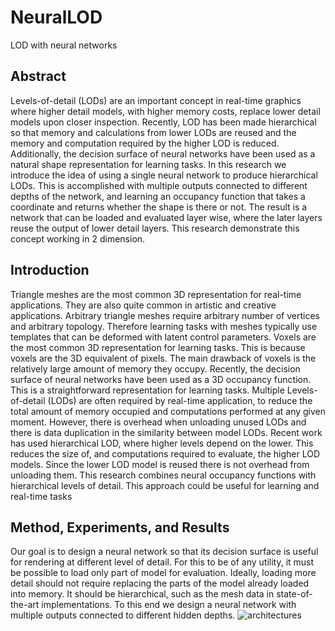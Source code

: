 # NeuralLOD
LOD with neural networks

## Abstract
Levels-of-detail (LODs) are an important concept in real-time graphics where higher detail models, with
higher memory costs, replace lower detail models upon closer inspection. Recently, LOD has been made
hierarchical so that memory and calculations from lower LODs are reused and the memory and
computation required by the higher LOD is reduced. Additionally, the decision surface of neural
networks have been used as a natural shape representation for learning tasks. In this research we
introduce the idea of using a single neural network to produce hierarchical LODs. This is accomplished
with multiple outputs connected to different depths of the network, and learning an occupancy function
that takes a coordinate and returns whether the shape is there or not. The result is a network that can
be loaded and evaluated layer wise, where the later layers reuse the output of lower detail layers. This
research demonstrate this concept working in 2 dimension.

## Introduction
Triangle meshes are the most common 3D representation for real-time applications. They are
also quite common in artistic and creative applications. Arbitrary triangle meshes require arbitrary
number of vertices and arbitrary topology. Therefore learning tasks with meshes typically use templates
that can be deformed with latent control parameters. Voxels are the most common 3D representation
for learning tasks. This is because voxels are the 3D equivalent of pixels. The main drawback of voxels is
the relatively large amount of memory they occupy. Recently, the decision surface of neural networks
have been used as a 3D occupancy function. This is a straightforward representation for learning
tasks.
Multiple Levels-of-detail (LODs) are often required by real-time application, to reduce the total
amount of memory occupied and computations performed at any given moment. However, there is
overhead when unloading unused LODs and there is data duplication in the similarity between model
LODs. Recent work has used hierarchical LOD, where higher levels depend on the lower. This
reduces the size of, and computations required to evaluate, the higher LOD models. Since the lower
LOD model is reused there is not overhead from unloading them. This research combines neural
occupancy functions with hierarchical levels of detail. This approach could be useful for learning and
real-time tasks

## Method, Experiments, and Results
Our goal is to design a neural network so that its decision surface is useful for rendering at
different level of detail. For this to be of any utility, it must be possible to load only part of model for
evaluation. Ideally, loading more detail should not require replacing the parts of the model already
loaded into memory. It should be hierarchical, such as the mesh data in state-of-the-art implementations. To this end we design a
neural network with multiple outputs connected to different hidden depths.
![architectures](https://user-images.githubusercontent.com/56926839/161315054-0b202e66-cd93-49ba-9bce-7bb7f685f529.png)

